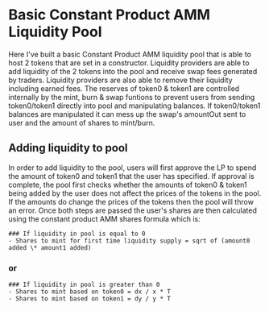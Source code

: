 # Basic Constant Product AMM Liquidity Pool

Here I've built a basic Constant Product AMM liquidity pool that is able to host 2 tokens that are set in a constructor. Liquidity providers are able to add liquidity of the 2 tokens into the pool and receive swap fees generated by traders. Liquidity providers are also able to remove their liquidity including earned fees. The reserves of token0 & token1 are controlled internally by the mint, burn & swap funtions to prevent users from sending token0/token1 directly into pool and manipulating balances. If token0/token1 balances are manipulated it can mess up the swap's amountOut sent to user and the amount of shares to mint/burn.

## Adding liquidity to pool

In order to add liquidity to the pool, users will first approve the LP to spend the amount of token0 and token1 that the user has specified. If approval is complete, the pool first checks whether the amounts of token0 & token1 being added by the user does not affect the prices of the tokens in the pool. If the amounts do change the prices of the tokens then the pool will throw an error. Once both steps are passed the user's shares are then calculated using the constant product AMM shares formula which is:

```shell
### If liquidity in pool is equal to 0
- Shares to mint for first time liquidity supply = sqrt of (amount0 added \* amount1 added)
```

### or

```shell
### If liquidity in pool is greater than 0
- Shares to mint based on token0 = dx / x * T
- Shares to mint based on token1 = dy / y * T
```
